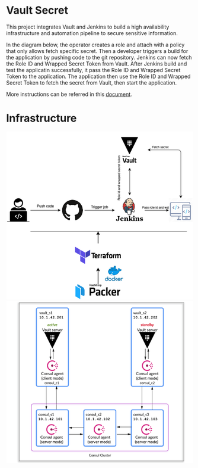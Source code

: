 # Vault Secret

This project integrates Vault and Jenkins to build a high availability infrastructure and automation pipeline to secure sensitive information.

In the diagram below, the operator creates a role and attach with a policy that only allows fetch specific secret. Then a developer triggers a build for the application by pushing code to the git repository. Jenkins can now fetch the Role ID and Wrapped Secret Token from Vault. After Jenkins build and test the applicatin successfully, it pass the Role ID and Wrapped Secret Token to the application. The application then use the Role ID and Wrapped Secret Token to fetch the secret from Vault, then start the application.

More instructions can be referred in this [document](note.md).

# Infrastructure

<img src="./images/infrastructure1.png" alt="infra1" />

<img src="./images/infrastructure2.png" alt="infra2" />
